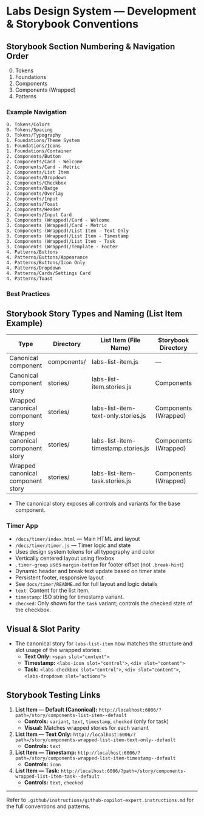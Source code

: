 
# Labs Design System — Development & Storybook Conventions

## Storybook Section Numbering & Navigation Order

0. Tokens
1. Foundations
2. Components
3. Components (Wrapped)
4. Patterns

### Example Navigation
```
0. Tokens/Colors
0. Tokens/Spacing
0. Tokens/Typography
1. Foundations/Theme System
1. Foundations/Icons
1. Foundations/Container
2. Components/Button
2. Components/Card - Welcome
2. Components/Card - Metric
2. Components/List Item
2. Components/Dropdown
2. Components/Checkbox
2. Components/Badge
2. Components/Overlay
2. Components/Input
2. Components/Toast
2. Components/Header
2. Components/Input Card
3. Components (Wrapped)/Card - Welcome
3. Components (Wrapped)/Card - Metric
3. Components (Wrapped)/List Item - Text Only
3. Components (Wrapped)/List Item - Timestamp
3. Components (Wrapped)/List Item - Task
3. Components (Wrapped)/Template - Footer
4. Patterns/Buttons
4. Patterns/Buttons/Appearance
4. Patterns/Buttons/Icon Only
4. Patterns/Dropdown
4. Patterns/Cards/Settings Card
4. Patterns/Toast
```

### Best Practices

## Storybook Story Types and Naming (List Item Example)

| Type                              | Directory      | List Item (File Name)                      | Storybook Directory      | Storybook Title      |
|------------------------------------|---------------|--------------------------------------------|-------------------------|----------------------|
| Canonical component                | components/   | labs-list-item.js                          | —                       | —                    |
| Canonical component story          | stories/      | labs-list-item.stories.js                  | Components              | List Item            |
| Wrapped canonical component story  | stories/      | labs-list-item-text-only.stories.js        | Components (Wrapped)    | List Item - Text Only|
| Wrapped canonical component story  | stories/      | labs-list-item-timestamp.stories.js        | Components (Wrapped)    | List Item - Timestamp|
| Wrapped canonical component story  | stories/      | labs-list-item-task.stories.js             | Components (Wrapped)    | List Item - Task     |

- The canonical story exposes all controls and variants for the base component.
### Timer App

- `/docs/timer/index.html` — Main HTML and layout
- `/docs/timer/timer.js` — Timer logic and state
- Uses design system tokens for all typography and color
- Vertically centered layout using flexbox
- `.timer-group` uses `margin-bottom` for footer offset (not `.break-hint`)
- Dynamic header and break text update based on timer state
- Persistent footer, responsive layout
- See `docs/timer/README.md` for full layout and logic details
- `text`: Content for the list item.
- `timestamp`: ISO string for timestamp variant.
- `checked`: Only shown for the `task` variant; controls the checked state of the checkbox.

## Visual & Slot Parity
- The canonical story for `labs-list-item` now matches the structure and slot usage of the wrapped stories:
  - **Text Only:** `<span slot="content">`
  - **Timestamp:** `<labs-icon slot="control">`, `<div slot="content">`
  - **Task:** `<labs-checkbox slot="control">`, `<div slot="content">`, `<labs-dropdown slot="actions">`

## Storybook Testing Links
1. **List Item — Default (Canonical):** `http://localhost:6006/?path=/story/components-list-item--default`
   - **Controls:** `variant`, `text`, `timestamp`, `checked` (only for task)
   - **Visual:** Matches wrapped stories for each variant
2. **List Item — Text Only:** `http://localhost:6006/?path=/story/components-wrapped-list-item-text-only--default`
   - **Controls:** `text`
3. **List Item — Timestamp:** `http://localhost:6006/?path=/story/components-wrapped-list-item-timestamp--default`
   - **Controls:** `icon`
4. **List Item — Task:** `http://localhost:6006/?path=/story/components-wrapped-list-item-task--default`
   - **Controls:** `text`, `checked`

---

Refer to `.github/instructions/github-copilot-expert.instructions.md` for the full conventions and patterns.
